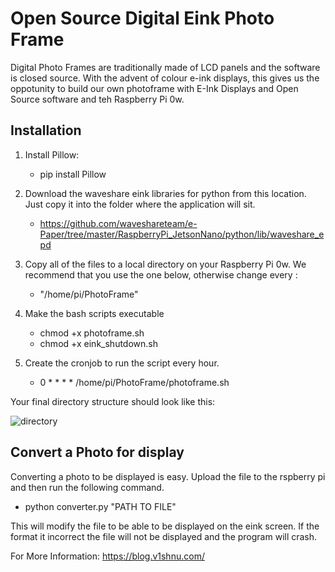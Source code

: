 # Open Source Digital Eink Photo Frame

Digital Photo Frames are traditionally made of LCD panels and the software is closed source. With the advent of colour e-ink displays, this gives us the oppotunity to build our own photoframe with E-Ink Displays and Open Source software and teh Raspberry Pi 0w.

## Installation
1. Install Pillow:
   - pip install Pillow
  
2. Download the waveshare eink libraries for python from this location. Just copy it into the folder where the application will sit.
   - https://github.com/waveshareteam/e-Paper/tree/master/RaspberryPi_JetsonNano/python/lib/waveshare_epd

3. Copy all of the files to a local directory on your Raspberry Pi 0w. We recommend that you use the one below, otherwise change every : 
   - "/home/pi/PhotoFrame"

4. Make the bash scripts executable
   - chmod +x photoframe.sh
   - chmod +x eink_shutdown.sh
  
5. Create the cronjob to run the script every hour.
   - 0 * * * * /home/pi/PhotoFrame/photoframe.sh
  
Your final directory structure should look like this:

![directory](https://github.com/VishnuUnnikrishnan/photoframe/assets/14148289/69c497ee-85d8-4b7c-9772-d459c66eaec8)

  
## Convert a Photo for display

Converting a photo to be displayed is easy. Upload the file to the rspberry pi and then run the following command.

- python converter.py "PATH TO FILE"

This will modify the file to be able to be displayed on the eink screen. If the format it incorrect the file will not be displayed and the program will crash.

For More Information: https://blog.v1shnu.com/




